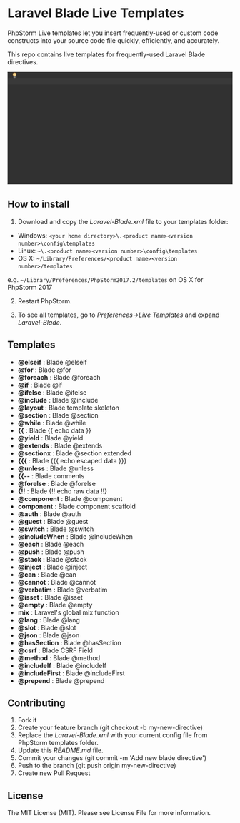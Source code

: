 # Laravel Blade Live Templates
PhpStorm Live templates let you insert frequently-used or custom code constructs into your source code file quickly, efficiently, and accurately.

This repo contains live templates for frequently-used Laravel Blade directives.

![Demo](img/demo.gif "Live templates demo")

## How to install
1) Download and copy the *Laravel-Blade.xml* file to your templates folder:

* Windows: `<your home directory>\.<product name><version number>\config\templates`
* Linux: `~\.<product name><version number>\config\templates`
* OS X: `~/Library/Preferences/<product name><version number>/templates`

e.g. `~/Library/Preferences/PhpStorm2017.2/templates` on OS X for PhpStorm 2017

2) Restart PhpStorm.

3) To see all templates, go to *Preferences->Live Templates* and expand *Laravel-Blade*.

## Templates
* **@elseif** : Blade @elseif
* **@for** : Blade @for
* **@foreach** : Blade @foreach
* **@if** : Blade @if
* **@ifelse** : Blade @ifelse
* **@include** : Blade @include
* **@layout** : Blade template skeleton
* **@section** : Blade @section
* **@while** : Blade @while
* **{{** : Blade {{ echo data }}
* **@yield** : Blade @yield
* **@extends** : Blade @extends
* **@sectionx** : Blade @section extended
* **{{{** : Blade {{{ echo escaped data }}}
* **@unless** : Blade @unless
* **{{--** : Blade comments
* **@forelse** : Blade @forelse
* **{!!** : Blade {!! echo raw data !!}
* **@component** : Blade @component
* **component** : Blade component scaffold
* **@auth** : Blade @auth
* **@guest** : Blade @guest
* **@switch** : Blade @switch
* **@includeWhen** : Blade @includeWhen
* **@each** : Blade @each
* **@push** : Blade @push
* **@stack** : Blade @stack
* **@inject** : Blade @inject
* **@can** : Blade @can
* **@cannot** : Blade @cannot
* **@verbatim** : Blade @verbatim
* **@isset** : Blade @isset
* **@empty** : Blade @empty
* **mix** : Laravel's global mix function
* **@lang** : Blade @lang
* **@slot** : Blade @slot
* **@json** : Blade @json
* **@hasSection** : Blade @hasSection
* **@csrf** : Blade CSRF Field
* **@method** : Blade @method
* **@includeIf** : Blade @includeIf
* **@includeFirst** : Blade @includeFirst
* **@prepend** : Blade @prepend

## Contributing
1. Fork it
2. Create your feature branch (git checkout -b my-new-directive)
3. Replace the *Laravel-Blade.xml* with your current config file from PhpStorm templates folder.
4. Update this *README.md* file. 
5. Commit your changes (git commit -m 'Add new blade directive')
6. Push to the branch (git push origin my-new-directive)
7. Create new Pull Request


## License
The MIT License (MIT). Please see License File for more information.    
